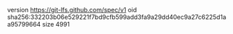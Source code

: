 version https://git-lfs.github.com/spec/v1
oid sha256:332203b06e529221f7bd9cfb599add3fa9a29dd40ec9a27c6225d1aa95799664
size 4991
